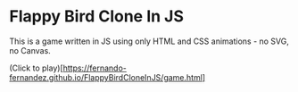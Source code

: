 # Flappy Bird Clone In JS

This is a game written in JS using only HTML and CSS animations - no SVG, no Canvas.

(Click to play)[https://fernando-fernandez.github.io/FlappyBirdCloneInJS/game.html]